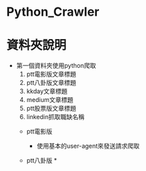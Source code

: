 # Python_Crawler

# 資料夾說明
* 第一個資料夾使用python爬取
  1. ptt電影版文章標題 
  2. ptt八卦版文章標題
  3. kkday文章標題
  4. medium文章標題
  5. ptt股票版文章標題
  6. linkedin抓取職缺名稱  
  * ptt電影版
    * 使用基本的user-agent來發送請求爬取

  * ptt八卦版
    *
